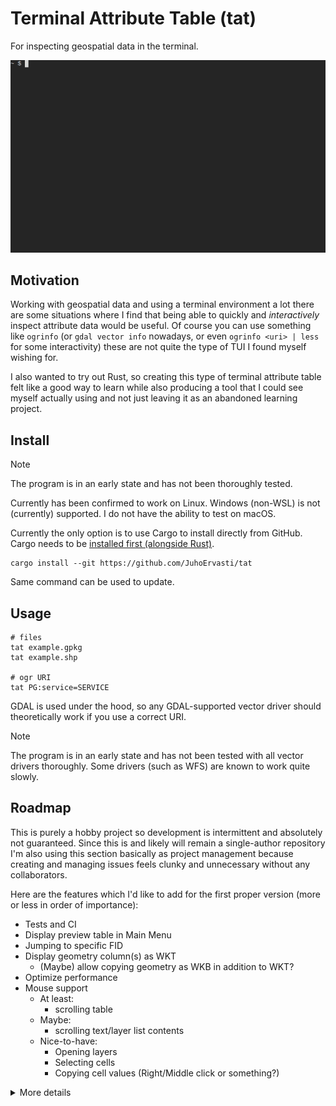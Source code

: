 # Terminal Attribute Table (tat)

For inspecting geospatial data in the terminal.

![](img/demo.gif)

## Motivation

Working with geospatial data and using a terminal environment a lot there are some situations
where I find that being able to quickly and _interactively_ inspect attribute data would be useful.
Of course you can use something like `ogrinfo` (or `gdal vector info` nowadays, or even
`ogrinfo <uri> | less` for some interactivity) these are not quite the type of TUI I found myself
wishing for.

I also wanted to try out Rust, so creating this type of terminal attribute table felt like a good
way to learn while also producing a tool that I could see myself actually using and not just leaving
it as an abandoned learning project.

## Install

> [!NOTE]
> The program is in an early state and has not been thoroughly tested.

Currently has been confirmed to work on Linux. Windows (non-WSL) is not (currently) supported.
I do not have the ability to test on macOS.

Currently the only option is to use Cargo to install directly from GitHub.
Cargo needs to be [installed first (alongside Rust)](https://doc.rust-lang.org/cargo/getting-started/installation.html).

```shell
cargo install --git https://github.com/JuhoErvasti/tat
```

Same command can be used to update.

## Usage

```shell
# files
tat example.gpkg
tat example.shp

# ogr URI
tat PG:service=SERVICE
```

GDAL is used under the hood, so any GDAL-supported vector driver should theoretically work if
you use a correct URI.

> [!NOTE]
> The program is in an early state and has not been tested with all vector drivers thoroughly.
> Some drivers (such as WFS) are known to work quite slowly.

## Roadmap

This is purely a hobby project so development is intermittent and absolutely not guaranteed.
Since this is and likely will remain a single-author repository I'm also using this section
basically as project management because creating and managing issues feels clunky and unnecessary
without any collaborators.

Here are the features which I'd like to add for the first proper version (more or less in order of importance):

- Tests and CI
- Display preview table in Main Menu
- Jumping to specific FID
- Display geometry column(s) as WKT
  - (Maybe) allow copying geometry as WKB in addition to WKT?
- Optimize performance
- Mouse support
  - At least:
    - scrolling table
  - Maybe:
    - scrolling text/layer list contents
  - Nice-to-have:
    - Opening layers
    - Selecting cells
    - Copying cell values (Right/Middle click or something?)

<details>
<summary>More details</summary>
<details>
<summary>Completed</summary>
Completed:
- Fix issues with some layers not opening in the table
- Improve performance on large layers (only render what can be seen)
  - Improve performance on opening large layers
- Fit columns differently so not all are crammed into the table, instead allow browsing them
- Show FID in table
  - Fix issue with the bottom-most rows not showing
- Fix issue when attempting navigation on an empty layer
- Fix issue "Error browsing database for PostGIS Raster tables" when attempting to open with PostGIS driver
- Fix weird issue with shapefile not being correctly read and (probably?) stderr output from gdal being printed all over the place
  - The worst of it is fixed by setting an error handler for gdal, which currently does nothing special. This is obviously not the best solution,
  maybe we collect the errors and add a pop-up widget to show a log of them or something like that?
- Show scrollbars for the layer list and the table
  - Also a scrollbar for the columns. Or some other visual indicator when not every column is shown
- Allow copying value from cell
- Allow inspecting long attributes better, maybe in a pop-up
- Allow browsing the dataset / layerinfo blocks if the text overflows
- Distinguish the "Feature" column more clearly
- Visual polish
</details>

Wontfix:
- ~~(Maybe) jumping to specific cell?~~
  - I figure there's really no clean solution for this that would be actually convenient


Following are features which I've thought of but aren't very high in priority.

Maybe (nice-to-haves):
- Some support for looking at raster metadata (not displaying raster itself, similar to `gdalinfo`)?
- Ability to select a whole feature in the attribute table
  - (Maybe) allow selecting multiple features?
  - (Maybe) copy it/them as GeoJSON/GML(?)
- Allow exporting dataset as a GeoPackage
  - (Maybe) as any ogr-supported driver
  - (Maybe) allow selecting which layers are exported
  - (Maybe) if selecting features are implemented, export only those features

Unlikely:
- Raster attribute tables

Extremely unlikely:
- Editing of any kind, the main impetus for developing this tool is to just inspect data
</details>
